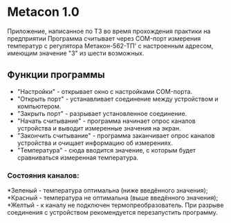 # Metacon 1.0

Приложение, написанное по ТЗ во время прохождения практики на предприятии
Программа считывает через COM-порт измерения температур с регулятора Метакон-562-ТП' с настроенным адресом, имеющим значение "3" из шести возможных.

## Функции программы

- "Настройки" - открывает окно с настройками COM-порта.
- "Открыть порт" - устанавливает соединение между устройством и компьютером.
- "Закрыть порт" - разрывает установленное соединение.
- "Начать считывание" - программа начинает опрос каналов устройства и выводит измеренные значения на экран.
- "Закончить считывание" - программа заканчивает опрос каналов устройства и очищает информацию об измерениях.
- "Температура" - сюда вводится значение, с которым будет сравниваться измеренная температура.

### Состояния каналов:

*Зеленый - температура оптимальна (ниже введённого значения);
*Красный - температура не оптимальна (выше введённого значения);
*Желтый - к каналу не подключен термопреобразователь.
При разрыве соединения с устройством рекомендуется перезапустить программу.
